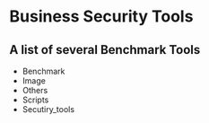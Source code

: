 # Business Security Tools

## A list of several Benchmark Tools

- Benchmark
- Image
- Others
- Scripts
- Secutiry_tools 
